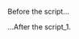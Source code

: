 <!DOCTYPE HTML>
<html>

<body>

  <p>Before the script...</p>

  <script>
    var verbs = $.getJSON("test.json", function(json) {
    console.log(json); // this will show the info it in firebug console
});
  </script>

  <p>...After the script_1.</p>

</body>

</html>
